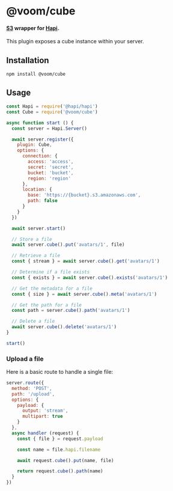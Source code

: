# @voom/cube

#### [S3](https://aws.amazon.com/s3) wrapper for [Hapi](https://hapi.dev).

This plugin exposes a cube instance within your server.

## Installation

```shell script
npm install @voom/cube
```

## Usage

```js
const Hapi = require('@hapi/hapi')
const Cube = require('@voom/cube')

async function start () {
  const server = Hapi.Server()

  await server.register({
    plugin: Cube,
    options: {
      connection: {
        access: 'access',
        secret: 'secret',
        bucket: 'bucket',
        region: 'region'
      },
      location: {
        base: 'https://{bucket}.s3.amazonaws.com',
        path: false
      }
    }
  })

  await server.start()

  // Store a file
  await server.cube().put('avatars/1', file)

  // Retrieve a file
  const { stream } = await server.cube().get('avatars/1')

  // Determine if a file exists
  const { exists } = await server.cube().exists('avatars/1')

  // Get the metadata for a file
  const { size } = await server.cube().meta('avatars/1')

  // Get the path for a file
  const path = server.cube().path('avatars/1')

  // Delete a file
  await server.cube().delete('avatars/1')
}

start()
```

### Upload a file

Here is a basic route to handle a single file:

```js
server.route({
  method: 'POST',
  path: '/upload',
  options: {
    payload: {
      output: 'stream',
      multipart: true
    }
  },
  async handler (request) {
    const { file } = request.payload

    const name = file.hapi.filename

    await request.cube().put(name, file)

    return request.cube().path(name)
  }
})
```
